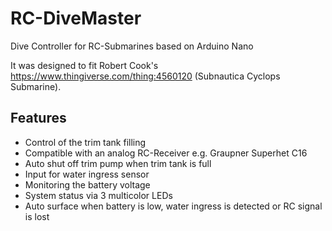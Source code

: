 # RC-DiveMaster
Dive Controller for RC-Submarines based on Arduino Nano

It was designed to fit Robert Cook's https://www.thingiverse.com/thing:4560120 (Subnautica Cyclops Submarine).

## Features
- Control of the trim tank filling
- Compatible with an analog RC-Receiver e.g. Graupner Superhet C16
- Auto shut off trim pump when trim tank is full
- Input for water ingress sensor
- Monitoring the battery voltage
- System status via 3 multicolor LEDs
- Auto surface when battery is low, water ingress is detected or RC signal is lost
